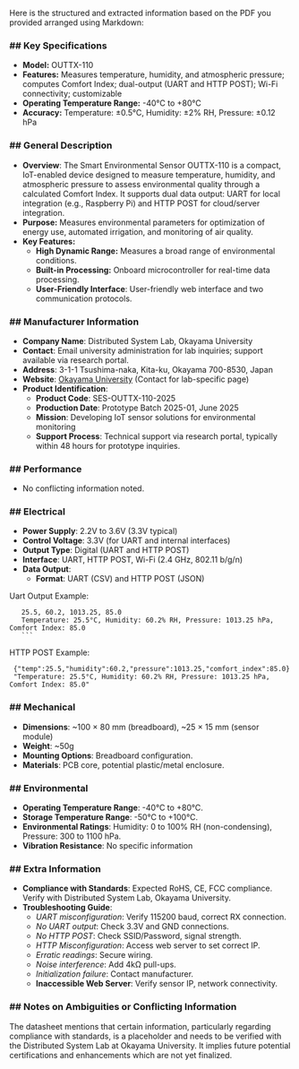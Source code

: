 Here is the structured and extracted information based on the PDF you provided arranged using Markdown:

### ## Key Specifications
- **Model:** OUTTX-110
- **Features:** Measures temperature, humidity, and atmospheric pressure; computes Comfort Index; dual-output (UART and HTTP POST); Wi-Fi connectivity; customizable
- **Operating Temperature Range:** -40°C to +80°C
- **Accuracy:** Temperature: ±0.5°C, Humidity: ±2% RH, Pressure: ±0.12 hPa

### ## General Description
- **Overview**: The Smart Environmental Sensor OUTTX-110 is a compact, IoT-enabled device designed to measure temperature, humidity, and atmospheric pressure to assess environmental quality through a calculated Comfort Index. It supports dual data output: UART for local integration (e.g., Raspberry Pi) and HTTP POST for cloud/server integration.
- **Purpose:** Measures environmental parameters for optimization of energy use, automated irrigation, and monitoring of air quality.
- **Key Features:**
  - **High Dynamic Range:** Measures a broad range of environmental conditions.
  - **Built-in Processing:** Onboard microcontroller for real-time data processing.
  - **User-Friendly Interface**: User-friendly web interface and two communication protocols.

### ## Manufacturer Information
- **Company Name**: Distributed System Lab, Okayama University
- **Contact**: Email university administration for lab inquiries; support available via research portal.
- **Address**: 3-1-1 Tsushima-naka, Kita-ku, Okayama 700-8530, Japan
- **Website**: [Okayama University](https://www.okayama-u.ac.jp/) (Contact for lab-specific page)
- **Product Identification**: 
  - **Product Code**: SES-OUTTX-110-2025
  - **Production Date**: Prototype Batch 2025-01, June 2025
  - **Mission**: Developing IoT sensor solutions for environmental monitoring
  - **Support Process**: Technical support via research portal, typically within 48 hours for prototype inquiries.

### ## Performance

- No conflicting information noted.

### ## Electrical
- **Power Supply**: 2.2V to 3.6V (3.3V typical)
- **Control Voltage**: 3.3V (for UART and internal interfaces)
- **Output Type**: Digital (UART and HTTP POST)
- **Interface**: UART, HTTP POST, Wi-Fi (2.4 GHz, 802.11 b/g/n)
- **Data Output**:
  - **Format**: UART (CSV) and HTTP POST (JSON)

 Uart Output Example:

 ```
    25.5, 60.2, 1013.25, 85.0
    Temperature: 25.5°C, Humidity: 60.2% RH, Pressure: 1013.25 hPa, Comfort Index: 85.0
    ```
```
 HTTP POST Example:
 ```
  {"temp":25.5,"humidity":60.2,"pressure":1013.25,"comfort_index":85.0}
  "Temperature: 25.5°C, Humidity: 60.2% RH, Pressure: 1013.25 hPa, Comfort Index: 85.0"
  ```
### ## Mechanical
- **Dimensions**: ~100 × 80 mm (breadboard), ~25 × 15 mm (sensor module)
- **Weight**: ~50g
- **Mounting Options**: Breadboard configuration.
- **Materials**: PCB core, potential plastic/metal enclosure.

### ## Environmental
- **Operating Temperature Range**: -40°C to +80°C.
- **Storage Temperature Range**: -50°C to +100°C.
- **Environmental Ratings**: Humidity: 0 to 100% RH (non-condensing), Pressure: 300 to 1100 hPa.
- **Vibration Resistance**: No specific information

### ## Extra Information
- **Compliance with Standards**: Expected RoHS, CE, FCC compliance. Verify with Distributed System Lab, Okayama University.
- **Troubleshooting Guide**:
  * *UART misconfiguration*: Verify 115200 baud, correct RX connection.
  * *No UART output*: Check 3.3V and GND connections.
  * *No HTTP POST*: Check SSID/Password, signal strength.
  * *HTTP Misconfiguration*: Access web server to set correct IP.
  * *Erratic readings*: Secure wiring.
  * *Noise interference*: Add 4kΩ pull-ups.
  * *Initialization failure*: Contact manufacturer.
  * **Inaccessible Web Server**: Verify sensor IP, network connectivity.

### ## Notes on Ambiguities or Conflicting Information
The datasheet mentions that certain information, particularly regarding compliance with standards, is a placeholder and needs to be verified with the Distributed System Lab at Okayama University. It implies future potential certifications and enhancements which are not yet finalized.
